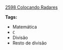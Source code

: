 [2598 Colocando Radares](https://www.urionlinejudge.com.br/judge/pt/problems/view/2598)

**Tags:**
- Matemática
- `C`
- Divisão
- Resto de divisão